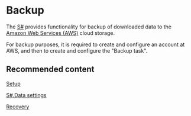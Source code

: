 # Backup

The [S\#](StockSharpAbout.md) provides functionality for backup of downloaded data to the [Amazon Web Services (AWS)](https://aws.amazon.com/s3/) cloud storage.

For backup purposes, it is required to create and configure an account at AWS, and then to create and configure the "Backup task".

## Recommended content

[Setup](HydraBackup_account.md)

[S\#.Data settings](HydraBackup_task.md)

[Recovery](HydraBackup_recovery.md)
